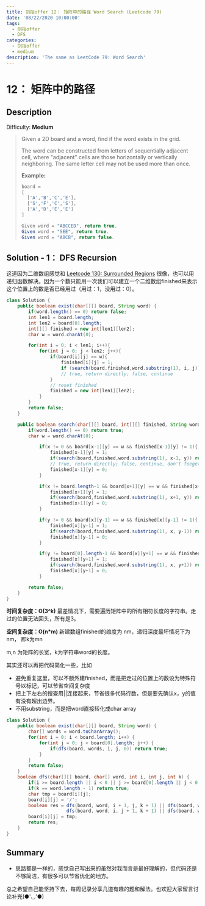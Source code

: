 ```yaml
---
title: 剑指offer 12： 矩阵中的路径 Word Search (Leetcode 79)
date: '08/22/2020 10:00:00'
tags:
  - 剑指offer
  - DFS
categories:
  - 剑指offer
  - medium
description: 'The same as LeetCode 79: Word Search'
---
```


# 12： 矩阵中的路径

## **Description** 

Difficulty: **Medium**

> Given a 2D board and a word, find if the word exists in the grid.
>
> The word can be constructed from letters of sequentially adjacent cell, where "adjacent" cells are those horizontally or vertically neighboring. The same letter cell may not be used more than once.
>
> **Example:**
>
> ```java
> board =
> [
>   ['A','B','C','E'],
>   ['S','F','C','S'],
>   ['A','D','E','E']
> ]
>
> Given word = "ABCCED", return true.
> Given word = "SEE", return true.
> Given word = "ABCB", return false.
> ```

## **Solution - 1：**  DFS Recursion

这道因为二维数组感觉和 [Leetcode 130: Surrounded Regions](https://liangda-w.github.io/2020/06/21/Leetcode-130/) 很像，也可以用递归函数解决。因为一个数只能用一次我们可以建立一个二维数组finished来表示这个位置上的数是否已经用过（用过：1，没用过：0）。

```java
class Solution {
    public boolean exist(char[][] board, String word) {
        if(word.length() == 0) return false;
        int len1 = board.length;
        int len2 = board[0].length;
        int[][] finished = new int[len1][len2]; 
        char w = word.charAt(0);

        for(int i = 0; i < len1; i++){
            for(int j = 0; j < len2; j++){
                if(board[i][j] == w){
                    finished[i][j] = 1;             
                    if (search(board,finished,word.substring(1), i, j)) return true;
                    // true, return directly; false, continue
                }
                // reset finished 
                finished = new int[len1][len2]; 
            }
        }
        return false;
    }

    public boolean search(char[][] board, int[][] finished, String word, int x, int y){
        if(word.length() == 0) return true;
        char w = word.charAt(0);

            if(x != 0 && board[x-1][y] == w && finished[x-1][y] != 1){
                finished[x-1][y] = 1;
                if(search(board,finished,word.substring(1), x-1, y)) return true;
                // true, return directly; false, continue, don't foeget to reset
                finished[x-1][y] = 0;
            }

            if(x != board.length-1 && board[x+1][y] == w && finished[x+1][y] != 1){
                finished[x+1][y] = 1;
                if(search(board,finished,word.substring(1), x+1, y)) return true;
                finished[x+1][y] = 0;
            }

            if(y != 0 && board[x][y-1] == w && finished[x][y-1] != 1){
                finished[x][y-1] = 1;
                if(search(board,finished,word.substring(1), x, y-1)) return true;
                finished[x][y-1] = 0;
            }

            if(y != board[0].length-1 && board[x][y+1] == w && finished[x][y+1] != 1){
                finished[x][y+1] = 1;
                if(search(board,finished,word.substring(1), x, y+1)) return true;
                finished[x][y+1] = 0;
            }

        return false;
    }
}
```

**时间复杂度：O\(3^k\)** 最差情况下，需要遍历矩阵中的所有相符长度的字符串。走过的位置无法回头，所有是3。 

**空间复杂度：O\(n\*m\)** 新建数组finished的维度为 nm，递归深度最坏情况下为 nm， 即k为mn

m,n 为矩阵的长宽，k为字符串word的长度。

其实还可以再把代码简化一些，比如

* 避免重复这里，可以不额外建finished，而是把走过的位置上的数设为特殊符号以标记，可以节省空间复杂度
* 把上下左右的搜查用\|\|连接起来，节省很多代码行数，但是要先确认x，y的值有没有超出边界。
* 不用substring，而是把word直接转化成char array

```java
class Solution {
    public boolean exist(char[][] board, String word) {
        char[] words = word.toCharArray();
        for(int i = 0; i < board.length; i++) {
            for(int j = 0; j < board[0].length; j++) {
                if(dfs(board, words, i, j, 0)) return true;
            }
        }
        return false;
    }
    boolean dfs(char[][] board, char[] word, int i, int j, int k) {
        if(i >= board.length || i < 0 || j >= board[0].length || j < 0 || board[i][j] != word[k]) return false;
        if(k == word.length - 1) return true;
        char tmp = board[i][j];
        board[i][j] = '/';
        boolean res = dfs(board, word, i + 1, j, k + 1) || dfs(board, word, i - 1, j, k + 1) || 
                      dfs(board, word, i, j + 1, k + 1) || dfs(board, word, i , j - 1, k + 1);
        board[i][j] = tmp;
        return res;
    }
}
```

## Summary

* 思路都是一样的，感觉自己写出来的虽然对我而言是最好理解的，但代码还是不够简洁，有很多可以节省优化的地方。

总之希望自己能坚持下去，每周记录分享几道有趣的题和解法。也欢迎大家留言讨论补充\(●'◡'●\)

